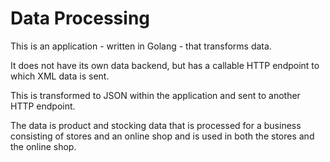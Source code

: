# Data Processing

This is an application - written in Golang - that transforms data.

It does not have its own data backend, but has a callable HTTP endpoint to which XML data is sent.

This is transformed to JSON within the application and sent to another HTTP endpoint.

The data is product and stocking data that is processed for a business consisting of stores and an online shop and is used in both the stores and the online shop.
